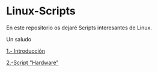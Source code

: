 # Linux-Scripts
<p>En este repositorio os dejaré Scripts interesantes de Linux.</p>
<p>Un saludo</p>

<p><a href="https://github.com/juanglez01/Linux-Scripts/blob/57391c74db176dccdf1f2d0c7436dc6b3d35b01f/Introduccion.md">1.- Introducción</p>
<p><a href="https://github.com/juanglez01/Linux-Scripts/blob/2455185771ce5db67434589b156aa525218cfb75/Hardware/Hardware.md">2.-Script "Hardware"</p>

